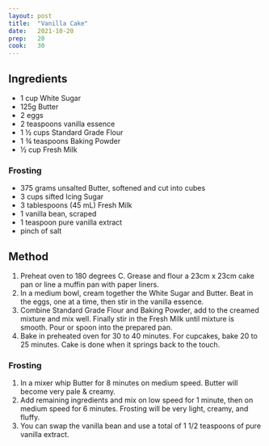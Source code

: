 ```yaml
---
layout: post
title:  "Vanilla Cake"
date:   2021-10-20
prep:   20
cook:   30
---
```


## Ingredients

- 1 cup White Sugar
- 125g Butter
- 2 eggs
- 2 teaspoons vanilla essence
- 1 ½ cups Standard Grade Flour
- 1 ¾ teaspoons Baking Powder
- ½ cup Fresh Milk

### Frosting

- 375 grams unsalted Butter, softened and cut into cubes
- 3 cups sifted Icing Sugar
- 3 tablespoons (45 mL) Fresh Milk
- 1 vanilla bean, scraped
- 1 teaspoon pure vanilla extract
- pinch of salt

## Method

1. Preheat oven to 180 degrees C. Grease and flour a 23cm x 23cm cake pan or line a muffin pan with paper liners.
2. In a medium bowl, cream together the White Sugar and Butter. Beat in the eggs, one at a time, then stir in the vanilla essence.
3. Combine Standard Grade Flour and Baking Powder, add to the creamed mixture and mix well. Finally stir in the Fresh Milk until mixture is smooth. Pour or spoon into the prepared pan.
4. Bake in preheated oven for 30 to 40 minutes. For cupcakes, bake 20 to 25 minutes. Cake is done when it springs back to the touch.

### Frosting

1. In a mixer whip Butter for 8 minutes on medium speed. Butter will become very pale & creamy.
2. Add remaining ingredients and mix on low speed for 1 minute, then on medium speed for 6 minutes. Frosting will be very light, creamy, and fluffy.
3. You can swap the vanilla bean and use a total of 1 1/2 teaspoons of pure vanilla extract.
